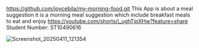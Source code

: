 https://github.com/joycebila/my-morning-food.git
This App is about a meal suggestion it is a morning meal suggestion which include breakfast meals to eat and enjoy 
https://youtube.com/shorts/i_ughTjpXHw?feature=share
Student Number: ST10490616 







![Screenshot_20250411_121354](https://github.com/user-attachments/assets/65924980-4d19-47bd-ad31-c4ee4f1a4d01)
